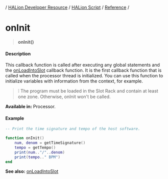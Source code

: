 / [HALion Developer Resource](../../HALion-Developer-Resource.md) / [HALion Script](./HALion-Script.md) / [Reference](./Reference.md) /

# onInit

>**onInit()**

#### Description

This callback function is called after executing any global statements and the [onLoadIntoSlot](./onLoadIntoSlot.md) callback function. It is the first callback function that is called when the processor thread is initialized. You can use this function to initialize variables with information from the context, for example.

>&#10069; The program must be loaded in the Slot Rack and contain at least one zone. Otherwise, onInit won't be called.

**Available in:** Processor.

#### Example

```lua
-- Print the time signature and tempo of the host software.

function onInit()
    num, denom = getTimeSignature()
    tempo = getTempo()
    print(num.."/"..denom) 
    print(tempo.." BPM")
end
```

**See also:** [onLoadIntoSlot](./onLoadIntoSlot.md)